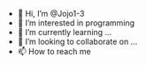 - 👋 Hi, I’m @Jojo1-3
- 👀 I’m interested in programming 
- 🌱 I’m currently learning ...
- 💞️ I’m looking to collaborate on ...
- 📫 How to reach me


<!---
Jojo1-3/Jojo1-3 is a ✨ special ✨ repository because its `README.md` (this file) appears on your GitHub profile.
You can click the Preview link to take a look at your changes.
--->
